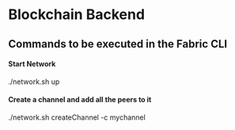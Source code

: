 # Blockchain Backend

## Commands to be executed in the Fabric CLI
#### Start Network
./network.sh up
#### Create a channel and add all the peers to it
./network.sh createChannel -c mychannel

